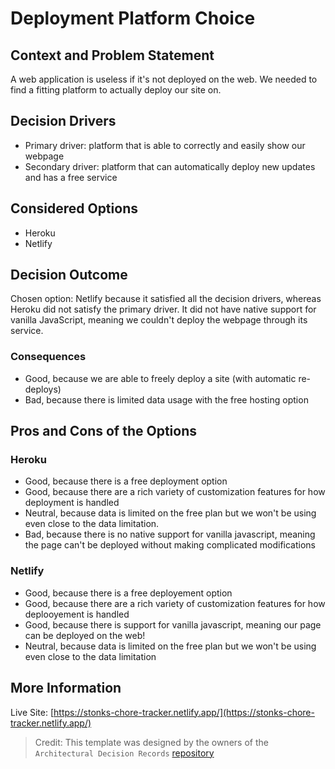 # Deployment Platform Choice

## Context and Problem Statement

A web application is useless if it's not deployed on the web. We needed to find a fitting platform to actually deploy our site on.

## Decision Drivers

* Primary driver: platform that is able to correctly and easily show our webpage
* Secondary driver: platform that can automatically deploy new updates and has a free service

## Considered Options

* Heroku
* Netlify

## Decision Outcome

Chosen option: Netlify because it satisfied all the decision drivers, whereas Heroku did not satisfy the primary driver.
It did not have native support for vanilla JavaScript, meaning we couldn't deploy the webpage through its service.

### Consequences

* Good, because we are able to freely deploy a site (with automatic re-deploys)
* Bad, because there is limited data usage with the free hosting option

## Pros and Cons of the Options

### Heroku

* Good, because there is a free deployment option
* Good, because there are a rich variety of customization features for how deployment is handled
* Neutral, because data is limited on the free plan but we won't be using even close to the data limitation.
* Bad, because there is no native support for vanilla javascript, meaning the page can't be deployed without making complicated modifications

### Netlify

* Good, because there is a free deployement option
* Good, because there are a rich variety of customization features for how deplooyement is handled
* Good, because there is support for vanilla javascript, meaning our page can be deployed on the web!
* Neutral, because data is limited on the free plan but we won't be using even close to the data limitation

<!-- This is an optional element. Feel free to remove. -->
## More Information

Live Site: [https://stonks-chore-tracker.netlify.app/](https://stonks-chore-tracker.netlify.app/)

> Credit: This template was designed by the owners of the `Architectural Decision Records` [repository](https://github.com/adr/madr/blob/main/template/adr-template.md)

